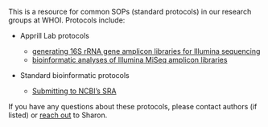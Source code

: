 This is a resource for common SOPs (standard protocols) in our research groups at WHOI. Protocols include:

* Apprill Lab protocols
  - [generating 16S rRNA gene amplicon libraries for Illumina sequencing](protocols/ApprillLab_MiSeqLibraryPrep_SOP_Feb2024.pdf)
  - [bioinformatic analyses of Illumina MiSeq amplicon libraries](protocols/DADA2_decontam_ApprillLabProtocol.html)

* Standard bioinformatic protocols
    - [Submitting to NCBI’s SRA](https://github.com/WHOIGit/biocomp/wiki/Uploading-to-NCBI-SRA-via-ASCP)
  
If you have any questions about these protocols, please contact authors (if listed) or [reach out](mailto:sharon.grim@whoi.edu) to Sharon.
